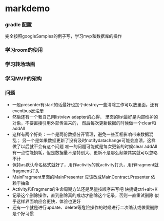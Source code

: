 # markdemo
### gradle 配置

完全按照googleSamples的例子写，学习mvp和数据库的操作

### 学习room的使用
### 学习转场动画
### 学习MVP的架构


### 问题

- 一般presenter有start的话最好也加个destroy一些清除工作可以放里面，还有eventbus反注册
- 然后还有一个我自己用listview adapter的心得，
  里面的list<data>最好是内部维护的对象，不要直接引用外部传进来的，
  然后每次更新数据的时候做一个clear和addAll
- 这样有两个好处：一个是两份数据分开管理，避免一些互相影响带来数据混乱；
  另一个是如果数据更新了没有及时notifydatachange可能会崩溃，这样做了以后就不会有这个问题
  唯一的问题可能就是每次更新的时候clear addAll有一点性能损耗，但是数据量不是特别大、更新不是那么频繁其实就可以忽略不计
- 保持as默认命名格式就好了，用作activity的就activity打头，用作fragment就fragment打头
- MainFragment里面的MainPresenter
应该改成MainContract.Presenter
依赖于抽象
- Activity和Fragment的生命周期方法还是尽量按顺序来写吧   快捷键ctrl+alt+K
- 记录这个删除操作，直到删除真的成功才删除这个记录，否则一直重试删除
  似乎这样界面响应会更快，体验也更好
- 还有一个就是进行update、delete等危险操作的时候进行二次确认或做假删除是个好习惯
